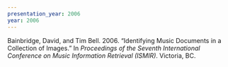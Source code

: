 ```yaml
---
presentation_year: 2006
year: 2006
---
```


Bainbridge, David, and Tim Bell. 2006. “Identifying Music Documents in a Collection of Images.” In <i>Proceedings of the Seventh International Conference on Music Information Retrieval (ISMIR)</i>. Victoria, BC.